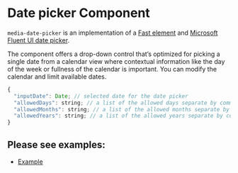 # Date picker Component

`media-date-picker` is an implementation of a [Fast element](https://www.fast.design/) and [Microsoft Fluent UI date picker](https://developer.microsoft.com/en-us/fluentui#/controls/web/datepicker).

The component offers a drop-down control that’s optimized for picking a single date from a calendar view where contextual information like the day of the week or fullness of the calendar is important. You can modify the calendar and limit available dates.

```javascript
{
  "inputDate": Date; // selected date for the date picker
  "allowedDays": string; // a list of the allowed days separate by comma
  "allowedMonths": string; // a list of the allowed months separate by comma
  "allowedYears": string; // a list of the allowed years separate by comma
}
```

## Please see examples:

-   [Example](./examples/example.html)
